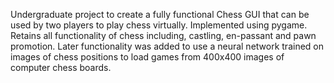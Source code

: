 Undergraduate project to create a fully functional Chess GUI that can be used by two players to play chess virtually. Implemented using pygame. Retains all functionality of chess including, castling, en-passant and pawn promotion. Later functionality was added to use a neural network trained on images of chess positions to load games from 400x400 images of computer chess boards. 
